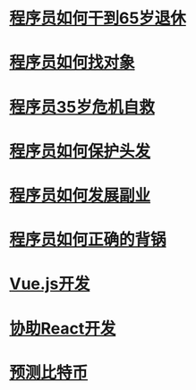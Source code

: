 
# [程序员如何干到65岁退休](https://github.com/ICU2020/programer/blob/main/career_planning.md)

# [程序员如何找对象](https://github.com/ICU2020/programer/blob/main/findlove.md)

# [程序员35岁危机自救](https://github.com/ICU2020/programer/blob/main/programmer35.md)

# [程序员如何保护头发](https://github.com/ICU2020/programer/blob/main/hair.md)

# [程序员如何发展副业](https://github.com/ICU2020/programer/blob/main/side.md)

# [程序员如何正确的背锅](https://github.com/ICU2020/programer/blob/main/beiguo.md)

# [Vue.js开发](https://github.com/ICU2020/programer/blob/main/vuejs.md)

# [协助React开发](https://github.com/ICU2020/programer/blob/main/react.md)

# [预测比特币](https://github.com/ICU2020/programer/blob/main/bitcoin.md)
